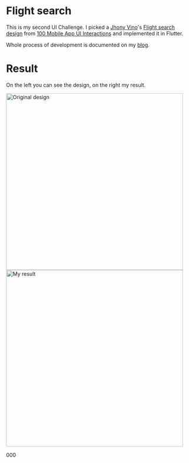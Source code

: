# Flight search

This is my second UI Challenge. I picked a [Jhony Vino](https://www.behance.net/johnyvino)'s [Flight search design](https://mir-s3-cdn-cf.behance.net/project_modules/max_1200/e36a3e53917017.594779c56ecbf.gif) from [100 Mobile App UI Interactions](https://www.behance.net/gallery/53917017/100-Best-Mobile-App-Interaction) and implemented it in Flutter.  

Whole process of development is documented on my [blog](https://marcinszalek.pl/flutter/ui-challenge-flight-search/).

# Result
On the left you can see the design, on the right my result.

<img src="https://github.com/MarcinusX/flutter_ui_challenge_flight_search/blob/master/screenshots/design.gif" alt="Original design" height="480"/> <img src="https://github.com/MarcinusX/flutter_ui_challenge_flight_search/blob/master/screenshots/implementation_2.gif" alt="My result" height="480"/>

000

